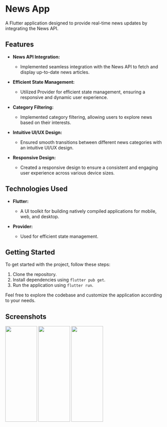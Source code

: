 # News App

A Flutter application designed to provide real-time news updates by integrating the News API.

## Features

- **News API Integration:**
  - Implemented seamless integration with the News API to fetch and display up-to-date news articles.

- **Efficient State Management:**
  - Utilized Provider for efficient state management, ensuring a responsive and dynamic user experience.

- **Category Filtering:**
  - Implemented category filtering, allowing users to explore news based on their interests.

- **Intuitive UI/UX Design:**
  - Ensured smooth transitions between different news categories with an intuitive UI/UX design.

- **Responsive Design:**
  - Created a responsive design to ensure a consistent and engaging user experience across various device sizes.

## Technologies Used

- **Flutter:**
  - A UI toolkit for building natively compiled applications for mobile, web, and desktop.

- **Provider:**
  - Used for efficient state management.

## Getting Started

To get started with the project, follow these steps:

1. Clone the repository.
2. Install dependencies using `flutter pub get`.
3. Run the application using `flutter run`.

Feel free to explore the codebase and customize the application according to your needs.

## Screenshots

<img src="https://github.com/sayedali-2129/NewsApp/assets/144669457/e06ac425-6d5f-4859-9276-295480765e03" width="100" height="300">
<img src="https://github.com/sayedali-2129/NewsApp/assets/144669457/0f1644cd-821c-4a9c-a1e1-4ef6651f4e42" width="100" height="300">
<img src="https://github.com/sayedali-2129/NewsApp/assets/144669457/f6b4def1-a646-4070-92e6-b5fd48e6c5e1" width="100" height="300">

